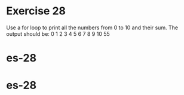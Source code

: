 # Exercise 28

Use a for loop to print all the numbers from 0 to 10 and their sum. The output should be:
0
1
2
3
4
5
6
7
8
9
10
55
# es-28
# es-28
